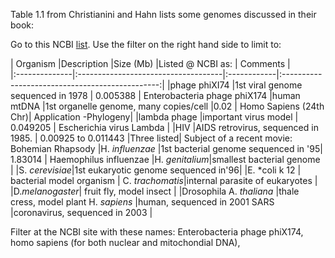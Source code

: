 Table 1.1 from Christianini and Hahn lists some genomes discussed in their book:

Go to this NCBI [list](https://www.ncbi.nlm.nih.gov/genome/browse/#!/overview/). Use the filter on the right hand side to limit to: 

| Organism      |Description                          |Size (Mb)        |Listed @ NCBI as: | Comments |                                    
|:--------------|:------------------------------------|:------------|:-----------------------------------------------:|
|phage phiXI74  |1st viral genome sequenced in 1978   |  0.005388           | Enterobacteria phage phiX174
|human mtDNA    |1st organelle genome, many copies/cell |0.02             | Homo Sapiens (24th Chr)|  Application -Phylogeny|
|lambda phage   |important virus model               |  0.049205           | Escherichia virus Lambda |
|HIV            |AIDS retrovirus, sequenced in 1985.  |  0.00925 to 0.011443           |Three listed| Subject of a recent movie: Bohemian Rhapsody
|H. *influenzae* |1st bacterial genome sequenced in '95| 1.83014     |	Haemophilus influenzae
|H. *genitalium*|smallest bacterial genome            |
|S. *cerevisiae*|1st eukaryotic genome sequenced in'96|
|E. *coli k 12  | bacterial model organism            |
C. *trachomatis*|internal parasite of eukaryotes      |
|D.*melanogaster*| fruit fly, model insect            |             |Drosophila
A. *thaliana*   |thale cress, model plant
H. *sapiens*    |human, sequenced in 2001
SARS            |coronavirus, sequenced in 2003       |

Filter at the NCBI site with these names: Enterobacteria phage phiX174, homo sapiens (for both nuclear and mitochondial DNA), 
